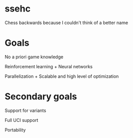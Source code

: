 # ssehc
Chess backwards because I couldn't think of a better name

# Goals
No a priori game knowledge

Reinforcement learning + Neural networks

Parallelization + Scalable and high level of optimization

# Secondary goals
Support for variants

Full UCI support

Portability
